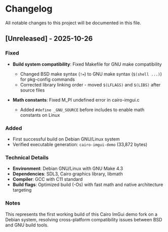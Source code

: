 # Changelog

All notable changes to this project will be documented in this file.

## [Unreleased] - 2025-10-26

### Fixed
- **Build system compatibility**: Fixed Makefile for GNU make compatibility
  - Changed BSD make syntax (`!=`) to GNU make syntax (`$(shell ...)`) for pkg-config commands
  - Corrected library linking order - moved `$(LFLAGS)` and `$(LIBS)` after source files

- **Math constants**: Fixed M_PI undefined error in cairo-imgui.c
  - Added `#define _GNU_SOURCE` before includes to enable math constants on Linux

### Added
- First successful build on Debian GNU/Linux system
- Verified executable generation: `cairo-imgui-demo` (33,872 bytes)

### Technical Details
- **Environment**: Debian GNU/Linux with GNU Make 4.3
- **Dependencies**: SDL3, Cairo graphics library, libmath
- **Compiler**: GCC with C11 standard
- **Build flags**: Optimized build (-Os) with fast math and native architecture targeting

### Notes
This represents the first working build of this Cairo ImGui demo fork on a Debian system, resolving cross-platform compatibility issues between BSD and GNU build tools.